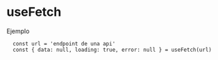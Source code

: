 # useFetch

Ejemplo 
``` 
  const url = 'endpoint de una api'
  const { data: null, loading: true, error: null } = useFetch(url)
  
``` 